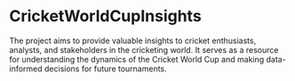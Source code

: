 # CricketWorldCupInsights
The project aims to provide valuable insights to cricket enthusiasts, analysts, and stakeholders in the cricketing world. It serves as a resource for understanding the dynamics of the Cricket World Cup and making data-informed decisions for future tournaments.
